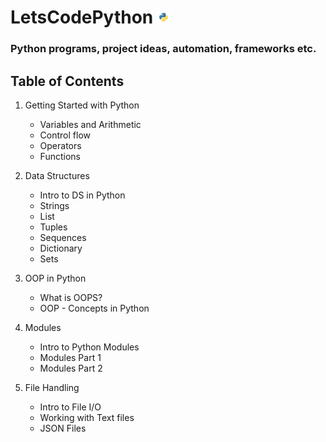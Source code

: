 # LetsCodePython <code><img height="20" src="https://raw.githubusercontent.com/github/explore/80688e429a7d4ef2fca1e82350fe8e3517d3494d/topics/python/python.png"></code>
### Python programs, project ideas, automation, frameworks etc. 

## Table of Contents
  1. Getting Started with Python
      - Variables and Arithmetic
      - Control flow
      - Operators
      - Functions
  
  2. Data Structures 
      - Intro to DS in Python
      - Strings
      - List 
      - Tuples
      - Sequences
      - Dictionary
      - Sets
      
  3. OOP in Python 
      - What is OOPS?
      - OOP - Concepts in Python
   
  4. Modules 
      - Intro to Python Modules
      - Modules Part 1
      - Modules Part 2
  
  5. File Handling
      - Intro to File I/O 
      - Working with Text files
      - JSON Files
 
